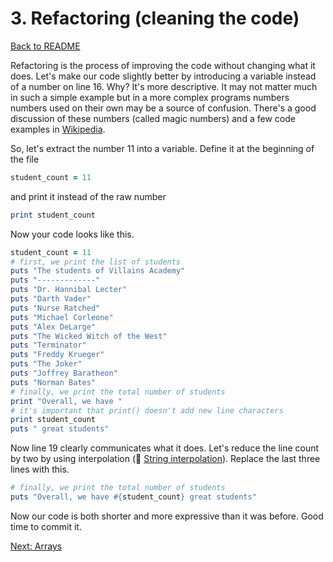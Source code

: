 # 3. Refactoring (cleaning the code)

[Back to README](README.md)

Refactoring is the process of improving the code without changing what it does. Let's make our code slightly better by introducing a variable instead of a number on line 16. Why? It's more descriptive. It may not matter much in such a simple example but in a more complex programs numbers numbers used on their own may be a source of confusion. There's a good discussion of these numbers (called magic numbers) and a few code examples in [Wikipedia](http://en.wikipedia.org/wiki/Magic_number_(programming)).

So, let's extract the number 11 into a variable. Define it at the beginning of the file

````ruby
student_count = 11
````

and print it instead of the raw number

````ruby
print student_count
````

Now your code looks like this.

````ruby
student_count = 11
# first, we print the list of students
puts "The students of Villains Academy"
puts "-------------"
puts "Dr. Hannibal Lecter"
puts "Darth Vader"
puts "Nurse Ratched"
puts "Michael Corleone"
puts "Alex DeLarge"
puts "The Wicked Witch of the West"
puts "Terminator"
puts "Freddy Krueger"
puts "The Joker"
puts "Joffrey Baratheon"
puts "Norman Bates"
# finally, we print the total number of students
print "Overall, we have "
# it's important that print() doesn't add new line characters
print student_count
puts " great students"
````

Now line 19 clearly communicates what it does. Let's reduce the line count by two by using interpolation (:pill: [String interpolation](https://github.com/makersacademy/pre_course/blob/master/pills/string_interpolation.md)). Replace the last three lines with this.

````ruby
# finally, we print the total number of students
puts "Overall, we have #{student_count} great students"
````

Now our code is both shorter and more expressive than it was before. Good time to commit it.

[Next: Arrays](04_arrays.md)
